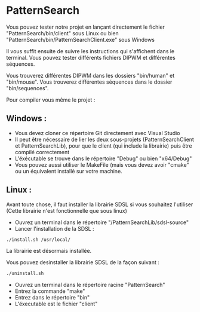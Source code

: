 # PatternSearch

Vous pouvez tester notre projet en lançant directement le fichier 
  "PatternSearch/bin/client" sous Linux
ou bien
  "PatternSearch/bin/PatternSearchClient.exe" sous Windows
 
Il vous suffit ensuite de suivre les instructions qui s'affichent dans le terminal.
Vous pouvez tester différents fichiers DIPWM et différentes séquences.

Vous trouverez différentes DIPWM dans les dossiers "bin/human" et "bin/mouse".
Vous trouverez différentes séquences dans le dossier "bin/sequences".

Pour compiler vous même le projet :

Windows :
-----------
  - Vous devez cloner ce répertoire Git directement avec Visual Studio
  - Il peut être nécessaire de lier les deux sous-projets (PatternSearchClient et PatternSearchLib), pour que le client (qui include la librairie) puis être compilé correctement
  - L'éxécutable se trouve dans le répertoire "Debug" ou bien "x64/Debug"
  - Vous pouvez aussi utiliser le MakeFile (mais vous devez avoir "cmake" ou un équivalent installé sur votre machine.

Linux :
-----------
  Avant toute chose, il faut installer la librairie SDSL si vous souhaitez l'utiliser 
  (Cette librairie n'est fonctionnelle que sous linux)

  - Ouvrez un terminal dans le répertoire "/PatternSearchLib/sdsl-source"
  - Lancer l'installation de la SDSL :

```sh
./install.sh /usr/local/
```

La librairie est désormais installée. 

  Vous pouvez desinstaller la librairie SDSL de la façon suivant :

  ```sh
./uninstall.sh
```


  - Ouvrez un terminal dans le répertoire racine "PatternSearch"
  - Entrez la commande "make"
  - Entrez dans le répertoire "bin"
  - L'éxecutable est le fichier "client"

  
